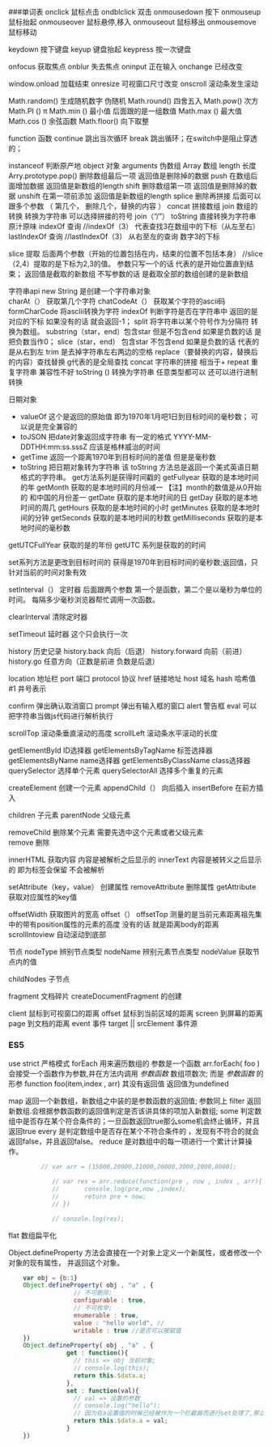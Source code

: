 ###单词表
onclick   鼠标点击
ondblclick 双击
onmousedown  按下
onmouseup 鼠标抬起
onmouseover 鼠标悬停,移入
onmouseout  鼠标移出
onmousemove 鼠标移动

keydown  按下键盘
keyup    键盘抬起
keypress  按一次键盘

onfocus  获取焦点
onblur  失去焦点
oninput  正在输入
onchange 已经改变

window.onload 加载结束
onresize  可视窗口尺寸改变
onscroll  滚动条发生滚动

Math.random()  生成随机数字 伪随机
Math.round()   四舍五入
Math.pow()     次方
Math.PI ()     π
Math.min ()    最小值   后面跟的是一组数值
Math.max ()    最大值
Math.cos ()    余弦函数
Math.floor()   向下取整


function  函数
continue  跳出当次循环
break     跳出循环；在switch中是阻止穿透的；



instanceof 判断原产地
object   对象
arguments  伪数组
Array   数组
length   长度
Arry.prototype.pop()  删除数组最后一项  返回值是删除掉的数据
push  在数组后面增加数据   返回值是新数组的length
shift 删除数组第一项   返回值是删除掉的数据
unshift 在第一项前添加  返回值是新数组的length
splice 删除再拼接  后面可以跟多个参数 （ 第几个， 删除几个，替换的内容 ）
concat  拼接数组
join 数组的转换 转换为字符串 可以选择拼接的符号 join（“/”）
toString   直接转换为字符串  原汁原味
indexOf    查询  //indexOf（3）  代表查找3在数组中的下标（从左至右）
lastIndexOf  查询  //lastIndexOf（3）  从右至左的查询 数字3的下标

slice 提取 后面两个参数（开始的位置包括在内，结束的位置不包括本身） //slice（2,4）提取的是下标为2,3的值。
      参数只写一个的话  代表的是开始位置直到结束；   返回值是截取的新数组  不写参数的话  是截取全部的数组创建的是新数组


字符串api
new String  是创建一个字符串对象  
charAt（）   获取第几个字符
chatCodeAt（）  获取某个字符的ascii码
formCharCode    将asclii转换为字符
indexOf       判断字符是否在字符串中  返回的是对应的下标  如果没有的话  就会返回-1；
split        将字符串以某个符号作为分隔符 转换为数组。
substring（star，end）包含star  但是不包含end  如果是负数的话  是把负数当作0；
slice（star，end）  包含star 不包含end  如果是负数的话  代表的是从右到左
trim         是去掉字符串左右两边的空格
replace（要替换的内容，替换后的内容）查找替换 g代表的是全局查找
concat  字符串的拼接 相当于+
repeat  重复字符串  兼容性不好
toString () 转换为字符串 任意类型都可以  还可以进行进制转换

日期对象
* valueOf  这个是返回的原始值   即为1970年1月吧1日到目标时间的毫秒数；  可以说是完全兼容的
* toJSON   把date对象返回成字符串  有一定的格式   YYYY-MM-DDTHH:mm:ss.sssZ   应该是格林威治的时间
* getTime   返回一个距离1970年到目标时间的差值  但是是毫秒数
* toString  把日期对象转为字符串   该 toString 方法总是返回一个美式英语日期格式的字符串。
get方法系列是获得时间戳的 
getFullyear  获取的是本地时间的年
getMonth     获取的是本地时间的月份减一  【注】month的数值是从0开始的  和中国的月份差一
getDate      获取的是本地时间的日
getDay       获取的是本地时间的周几
getHours     获取的是本地时间的小时
getMinutes   获取的是本地时间的分钟
getSeconds   获取的是本地时间的秒数
getMilliseconds   获取的是本地时间的毫秒数

getUTCFullYear 获取的是的年份
getUTC  系列是获取的的时间 

set系列方法是更改到目标时间的  获得是1970年到目标时间的毫秒数;返回值，只针对当前的时间对象有效


setInterval（） 定时器   后面跟两个参数  第一个是函数，第二个是以毫秒为单位的时间。  每隔多少毫秒浏览器帮忙调用一次函数。

clearInterval  清除定时器

setTimeout  延时器   这个只会执行一次

history  历史记录
history.back    向后（后退）
history.forward  向前（前进）
history.go        任意方向（正数是前进  负数是后退）


location  地址栏
port  端口
protocol 协议
href  链接地址
host  域名
hash  哈希值 #1 井号表示 


confirm  弹出确认取消窗口
prompt   弹出有输入框的窗口
alert    警告框
eval     可以把字符串当做js代码进行解析执行


scrollTop 滚动条垂直滚动的高度
scrollLeft  滚动条水平滚动的长度


getElementById  ID选择器
getElementsByTagName   标签选择器
getElementsByName    name选择器
getElementsByClassName   class选择器
querySelector        选择单个元素
querySelectorAll     选择多个重复的元素


createElement  创建一个元素
appendChild（） 向后插入
insertBefore    在前方插入

children 子元素
parentNode 父级元素

removeChild  删除某个元素  需要先选中这个元素或者父级元素  
remove 删除


innerHTML  获取内容    内容是被解析之后显示的
innerText             内容是被转义之后显示的  即为标签会保留 不会被解析


setAttribute（key，value）  创建属性
removeAttribute  删除属性 
getAttribute  获取对应属性的key值


offsetWidth    获取图片的宽高 offset（）
offsetTop      测量的是当前元素距离祖先集中的带有position属性的元素的高度  没有的话 就是距离body的距离
scrollIntoview   自动滚动到底部


节点
nodeType  辨别节点类型
nodeName  辨别元素节点类型
nodeValue 获取节点内的值

childNodes   子节点

fragment  文档碎片   createDocumentFragment 的创建

client  鼠标到可视窗口的距离
offset  鼠标到当前区域的距离
screen  到屏幕的距离
page    到文档的距离
event  事件
target  || srcElement   事件源

### ES5

use strict  严格模式
forEach    用来遍历数组的  参数是一个函数  arr.forEach( foo )
            会接受一个函数作为参数,并在方法内调用 *参数函数* 数组项数次; 而是 *参数函数* 的形参 
            function foo(item,index , arr)   其没有返回值 返回值为undefined

map     返回一个新数组，新数组之中装的是参数函数的返回值; 参数同上
filter   返回新数组.会根据参数函数的返回值判定是否该讲具体的项加入新数组;
some 判定数组中是否存在某个符合条件的；一旦函数返回true那么some机会终止循环，并且返回true
every 是判定数组中是否存在某个不符合条件的 ，发现有不符合的就会返回false，并且返回false。
reduce  是对数组中的每一项进行一个累计计算操作。
```javascript
         // var arr = [15000,20000,21000,26000,3000,2000,8000];

            // var res = arr.reduce(function(pre , now , index , arr){
            //       console.log(pre,now ,index);
            //       return pre + now;
            // })

            // console.log(res);   
```
flat  数组扁平化

Object.defineProperty   方法会直接在一个对象上定义一个新属性，或者修改一个对象的现有属性， 并返回这个对象。
```javascript
    var obj = {b:1}
    Object.defineProperty( obj , "a" , {
                  // 不可删除;
                  configurable : true,
                  // 不可枚举;
                  enumerable : true,
                  value : "hello world", //
                  writable : true //是否可以被赋值
    })
    Object.defineProperty( obj , "a" , {
                get : function(){
                  // this => obj 当前对象;
                  // console.log(this);
                  return this.$data.a;
                },
                set : function(val){
                  // val => 设置的参数
                  // console.log("hello");
                  // 因为在a设置值的时候已经被作为一个拦截器而进行set处理了,那么这时候我们不能给a直接赋值;
                  return this.$data.a = val;
                }
    })   


```